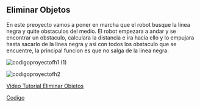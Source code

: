 ## Eliminar Objetos

En este preoyecto vamos a poner en marcha que el robot busque la linea negra y quite obstaculos del medio.
El robot empezara a andar y se encontrar un obstaculo, calculara la distancia e ira hacia ello y lo empujara hasta sacarlo de la linea negra y asi con todos los obstaculo que se encuentre, la principal funcion es que no salga de la linea negra.

![codigoproyectofh1 (1)](https://user-images.githubusercontent.com/114906778/213890117-4fbdb922-6dac-4b1b-9ae0-ea5949c239c9.png)

![codigoproyectofh2](https://user-images.githubusercontent.com/114906778/213890125-0607e2a9-ac57-4acb-9446-45d8f3b9a17b.png)



[Video Tutorial Eliminar Objetos](https://youtu.be/Q7Z0hGuhuK0)

[Codigo]()
